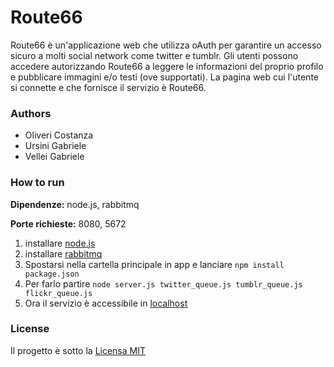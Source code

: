 # Route66
Route66 è un'applicazione web che utilizza oAuth per garantire un accesso sicuro a molti social network come twitter e tumblr.
Gli utenti possono accedere autorizzando Route66 a leggere le informazioni del proprio profilo e pubblicare immagini e/o testi (ove supportati).
La pagina web cui l'utente si connette e che fornisce il servizio è Route66.

### Authors

- Oliveri Costanza
- Ursini Gabriele
- Vellei Gabriele 

### How to run

__Dipendenze:__ node.js, rabbitmq

__Porte richieste:__ 8080, 5672

1. installare [node.js](https://nodejs.org/it/download/)
2. installare [rabbitmq](https://www.rabbitmq.com/#getstarted)
3. Spostarsi nella cartella principale in app e lanciare `npm install package.json`
4. Per farlo partire `node server.js twitter_queue.js tumblr_queue.js flickr_queue.js`
5. Ora il servizio è accessibile in [localhost](http://localhost:8080)

### License

Il progetto è sotto la [Licensa MIT](https://github.com/thewallg5/Route66/blob/master/LICENSE)
